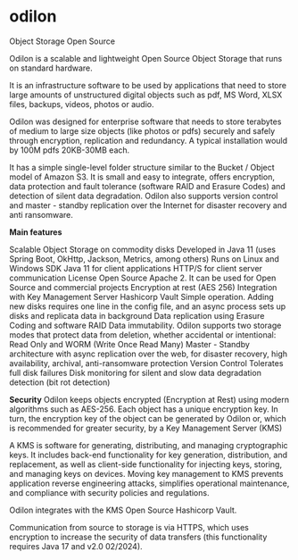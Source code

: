 # odilon
Object Storage Open Source

Odilon is a scalable and lightweight Open Source Object Storage that runs on standard hardware.

It is an infrastructure software to be used by applications that need to store large amounts of unstructured digital objects such as pdf, MS Word, XLSX files, backups, videos, photos or audio.

Odilon was designed for enterprise software that needs to store terabytes of medium to large size objects (like photos or pdfs) securely and safely through encryption, replication and redundancy. A typical installation would by 100M pdfs 20KB-30MB each.

It has a simple single-level folder structure similar to the Bucket / Object model of Amazon S3. It is small and easy to integrate, offers encryption, data protection and fault tolerance (software RAID and Erasure Codes) and detection of silent data degradation. Odilon also supports version control and master - standby replication over the Internet for disaster recovery and anti ransomware.

**Main features**

 Scalable Object Storage on commodity disks
 Developed in Java 11 (uses Spring Boot, OkHttp, Jackson, Metrics, among others)
 Runs on Linux and Windows
 SDK Java 11 for client applications
 HTTP/S for client server communication
 License Open Source Apache 2. It can be used for Open Source and commercial projects
 Encryption at rest (AES 256)
 Integration with Key Management Server Hashicorp Vault
 Simple operation. Adding new disks requires one line in the config file, and an async process sets up disks and replicata data in background
 Data replication using Erasure Coding and software RAID
 Data immutability. Odilon supports two storage modes that protect data from deletion, whether accidental or intentional: Read Only and WORM (Write Once Read Many)
 Master - Standby architecture with async replication over the web, for disaster recovery, high availability, archival, anti-ransomware protection
 Version Control
 Tolerates full disk failures
 Disk monitoring for silent and slow data degradation detection (bit rot detection)
 
**Security**
Odilon keeps objects encrypted (Encryption at Rest) using modern algorithms such as AES-256. Each object has a unique encryption key. In turn, the encryption key of the object can be generated by Odilon or, which is recommended for greater security, by a Key Management Server (KMS)

A KMS is software for generating, distributing, and managing cryptographic keys. It includes back-end functionality for key generation, distribution, and replacement, as well as client-side functionality for injecting keys, storing, and managing keys on devices. Moving key management to KMS prevents application reverse engineering attacks, simplifies operational maintenance, and compliance with security policies and regulations.

Odilon integrates with the KMS Open Source Hashicorp Vault.

Communication from source to storage is via HTTPS, which uses encryption to increase the security of data transfers (this functionality requires Java 17 and v2.0 02/2024).
